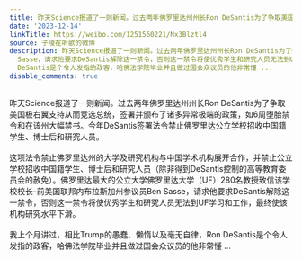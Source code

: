 ```yaml
---
title: 昨天Science报道了一则新闻。过去两年佛罗里达州州长Ron DeSantis为了争取美国极右翼支持从而竞选总统，签署并颁布了诸多异常极端的政策，如6周堕胎禁令和在该州...
date: '2023-12-14'
linkTitle: https://weibo.com/1251560221/Nx3Blztl4
source: 子陵在听歌的微博
description: 昨天Science报道了一则新闻。过去两年佛罗里达州州长Ron DeSantis为了争取美国极右翼支持从而竞选总统，签署并颁布了诸多异常极端的政策，如6周堕胎禁令和在该州大幅禁书。今年DeSantis签署法令禁止佛罗里达公立学校招收中国籍学生、博士后和研究人员。<br><br>这项法令禁止佛罗里达州的大学及研究机构与中国学术机构展开合作，并禁止公立学校招收中国籍学生、博士后和研究人员（除非得到DeSantis控制的高等教育委员会的赦免）。佛罗里达最大的公立大学佛罗里达大学（UF）280名教授致信该学校校长-前美国联邦内布拉斯加州参议员Ben
  Sasse，请求他要求DeSantis解除这一禁令，否则这一禁令将使优秀学生和研究人员无法到UF学习和工作，最终使该机构研究水平下滑。<br><br>我上个月讲过，相比Trump的愚蠢、懒惰以及毫无自律，Ron
  DeSantis是个令人发指的政客，哈佛法学院毕业并且做过国会众议员的他非常懂 ...
disable_comments: true
---
```

昨天Science报道了一则新闻。过去两年佛罗里达州州长Ron DeSantis为了争取美国极右翼支持从而竞选总统，签署并颁布了诸多异常极端的政策，如6周堕胎禁令和在该州大幅禁书。今年DeSantis签署法令禁止佛罗里达公立学校招收中国籍学生、博士后和研究人员。<br><br>这项法令禁止佛罗里达州的大学及研究机构与中国学术机构展开合作，并禁止公立学校招收中国籍学生、博士后和研究人员（除非得到DeSantis控制的高等教育委员会的赦免）。佛罗里达最大的公立大学佛罗里达大学（UF）280名教授致信该学校校长-前美国联邦内布拉斯加州参议员Ben Sasse，请求他要求DeSantis解除这一禁令，否则这一禁令将使优秀学生和研究人员无法到UF学习和工作，最终使该机构研究水平下滑。<br><br>我上个月讲过，相比Trump的愚蠢、懒惰以及毫无自律，Ron DeSantis是个令人发指的政客，哈佛法学院毕业并且做过国会众议员的他非常懂 ...